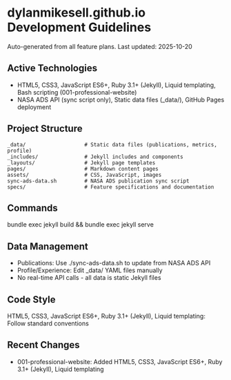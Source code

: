 # dylanmikesell.github.io Development Guidelines

Auto-generated from all feature plans. Last updated: 2025-10-20

## Active Technologies
- HTML5, CSS3, JavaScript ES6+, Ruby 3.1+ (Jekyll), Liquid templating, Bash scripting (001-professional-website)
- NASA ADS API (sync script only), Static data files (_data/), GitHub Pages deployment

## Project Structure
```
_data/                   # Static data files (publications, metrics, profile)
_includes/               # Jekyll includes and components
_layouts/                # Jekyll page templates  
pages/                   # Markdown content pages
assets/                  # CSS, JavaScript, images
sync-ads-data.sh         # NASA ADS publication sync script
specs/                   # Feature specifications and documentation
```

## Commands
bundle exec jekyll build && bundle exec jekyll serve

## Data Management
- Publications: Use ./sync-ads-data.sh to update from NASA ADS API
- Profile/Experience: Edit _data/ YAML files manually
- No real-time API calls - all data is static Jekyll files

## Code Style
HTML5, CSS3, JavaScript ES6+, Ruby 3.1+ (Jekyll), Liquid templating: Follow standard conventions

## Recent Changes
- 001-professional-website: Added HTML5, CSS3, JavaScript ES6+, Ruby 3.1+ (Jekyll), Liquid templating

<!-- MANUAL ADDITIONS START -->
<!-- MANUAL ADDITIONS END -->

